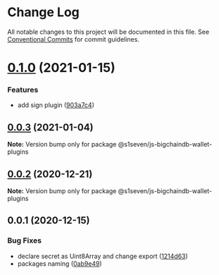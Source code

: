 # Change Log

All notable changes to this project will be documented in this file.
See [Conventional Commits](https://conventionalcommits.org) for commit guidelines.

# [0.1.0](https://github.com/s1seven/js-bigchaindb-wallet/compare/@s1seven/js-bigchaindb-wallet-plugins@0.0.3...@s1seven/js-bigchaindb-wallet-plugins@0.1.0) (2021-01-15)


### Features

* add sign plugin ([903a7c4](https://github.com/s1seven/js-bigchaindb-wallet/commit/903a7c405d1505dbaf99e797f322e03927e9f56e))





## [0.0.3](https://github.com/s1seven/js-bigchaindb-wallet/compare/@s1seven/js-bigchaindb-wallet-plugins@0.0.2...@s1seven/js-bigchaindb-wallet-plugins@0.0.3) (2021-01-04)

**Note:** Version bump only for package @s1seven/js-bigchaindb-wallet-plugins





## [0.0.2](https://github.com/s1seven/js-bigchaindb-wallet/compare/@s1seven/js-bigchaindb-wallet-plugins@0.0.1...@s1seven/js-bigchaindb-wallet-plugins@0.0.2) (2020-12-21)

**Note:** Version bump only for package @s1seven/js-bigchaindb-wallet-plugins





## 0.0.1 (2020-12-15)


### Bug Fixes

* declare secret as Uint8Array and change export ([1214d63](https://github.com/s1seven/js-bigchaindb-wallet/commit/1214d6358902b51255dee6a2c4c5ba68c5cda6f6))
* packages naming ([0ab9e49](https://github.com/s1seven/js-bigchaindb-wallet/commit/0ab9e49b31efb4cf67d81620a30095acdb21640e))
